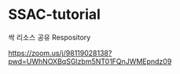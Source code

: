 # SSAC-tutorial
싹 리소스 공유 Respository

https://zoom.us/j/98119028138?pwd=UWhNOXBqSGIzbm5NT01FQnJWMEpndz09
